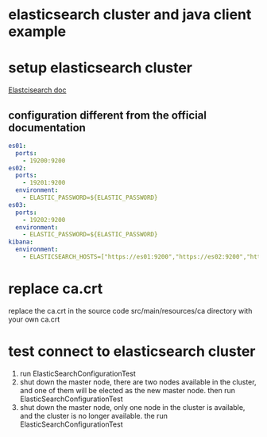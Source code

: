 # elasticsearch cluster and java client example

# setup elasticsearch cluster
[Elastcisearch doc](https://www.elastic.co/guide/en/elasticsearch/reference/current/docker.html#docker-compose-file)
## configuration different from the official documentation
```yaml
es01:
  ports:
    - 19200:9200
es02:
  ports:
    - 19201:9200
  environment:
    - ELASTIC_PASSWORD=${ELASTIC_PASSWORD}
es03:
  ports:
    - 19202:9200
  environment:
    - ELASTIC_PASSWORD=${ELASTIC_PASSWORD}
kibana:
  environment:
    - ELASTICSEARCH_HOSTS=["https://es01:9200","https://es02:9200","https://es03:9200"]
```
# replace ca.crt
replace the ca.crt in the source code src/main/resources/ca directory with your own ca.crt
# test connect to elasticsearch cluster
1. run ElasticSearchConfigurationTest
2. shut down the master node, there are two nodes available in the cluster, and one of them will be elected as the new master node. then run ElasticSearchConfigurationTest
3. shut down the master node, only one node in the cluster is available, and the cluster is no longer available. the run ElasticSearchConfigurationTest
